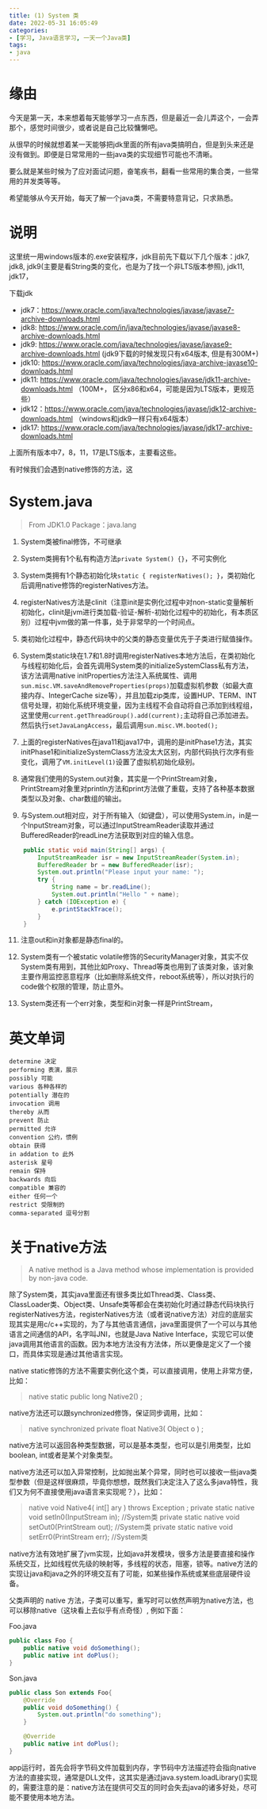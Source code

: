 ```yaml
---
title: (1) System 类
date: 2022-05-31 16:05:49
categories:
- [学习, Java语言学习, 一天一个Java类]
tags:
- java
---
```


# 缘由

今天是第一天，本来想着每天能够学习一点东西，但是最近一会儿弄这个，一会弄那个，感觉时间很少，或者说是自己比较慵懒吧。

从很早的时候就想着某一天能够把jdk里面的所有java类搞明白，但是到头来还是没有做到。即便是日常常用的一些java类的实现细节可能也不清晰。

要么就是某些时候为了应对面试问题，奋笔疾书，翻看一些常用的集合类，一些常用的并发类等等。

希望能够从今天开始，每天了解一个java类，不需要特意背记，只求熟悉。

# 说明

这里统一用windows版本的.exe安装程序，jdk目前先下载以下几个版本：jdk7, jdk8, jdk9(主要是看String类的变化，也是为了找一个非LTS版本参照), jdk11, jdk17，

下载jdk

- jdk7：https://www.oracle.com/java/technologies/javase/javase7-archive-downloads.html
- jdk8: https://www.oracle.com/in/java/technologies/javase/javase8-archive-downloads.html
- jdk9: https://www.oracle.com/java/technologies/javase/javase9-archive-downloads.html  (jdk9下载的时候发现只有x64版本, 但是有300M+)
- jdk10: https://www.oracle.com/java/technologies/java-archive-javase10-downloads.html
- jdk11: https://www.oracle.com/java/technologies/javase/jdk11-archive-downloads.html （100M+， 区分x86和x64，可能是因为LTS版本，更规范些）
- jdk12：https://www.oracle.com/java/technologies/javase/jdk12-archive-downloads.html （windows和jdk9一样只有x64版本）
- jdk17: https://www.oracle.com/java/technologies/javase/jdk17-archive-downloads.html 

上面所有版本中7，8，11，17是LTS版本，主要看这些。

有时候我们会遇到native修饰的方法，这

# System.java

> From JDK1.0
> Package：java.lang

1. System类被final修饰，不可继承

2. System类拥有1个私有构造方法`private System() {}`，不可实例化

3. System类拥有1个静态初始化块`static { registerNatives(); }`，类初始化后调用native修饰的registerNatives方法。

4. registerNatives方法是clinit（注意init是实例化过程中对non-static变量解析初始化，clinit是jvm进行类加载-验证-解析-初始化过程中的初始化，有本质区别）过程中jvm做的第一件事，处于非常早的一个时间点。

5. 类初始化过程中，静态代码块中的父类的静态变量优先于子类进行赋值操作。

6. System类static块在1.7和1.8时调用registerNatives本地方法后，在类初始化与线程初始化后，会首先调用System类的initializeSystemClass私有方法，该方法调用native initProperties方法注入系统属性、调用`sun.misc.VM.saveAndRemoveProperties(props)`加载虚拟机参数（如最大直接内存、IntegerCache size等），并且加载zip类库，设置HUP、TERM、INT信号处理，初始化系统环境变量，因为主线程不会自动将自己添加到线程组，这里使用`current.getThreadGroup().add(current);`主动将自己添加进去。然后执行`setJavaLangAccess`，最后调用`sun.misc.VM.booted();`

7. 上面的registerNatives在java11和java17中，调用的是initPhase1方法，其实initPhase1和initializeSystemClass方法没太大区别，内部代码执行次序有些变化，调用了`VM.initLevel(1)`设置了虚拟机初始化级别。

8. 通常我们使用的System.out对象，其实是一个PrintStream对象，PrintStream对象里对println方法和print方法做了重载，支持了各种基本数据类型以及对象、char数组的输出。

10. 与System.out相对应，对于所有输入（如键盘），可以使用System.in，in是一个InputStream对象，可以通过InputStreamReader读取并通过BufferedReader的readLine方法获取到对应的输入信息。
```java
    public static void main(String[] args) {
        InputStreamReader isr = new InputStreamReader(System.in);
        BufferedReader br = new BufferedReader(isr);
        System.out.println("Please input your name: ");
        try {
            String name = br.readLine();
            System.out.println("Hello " + name);
        } catch (IOException e) {
            e.printStackTrace();
        }
    }
```

11. 注意out和in对象都是静态final的。

12. System类有一个被static volatile修饰的SecurityManager对象，其实不仅System类有用到，其他比如Proxy、Thread等类也用到了该类对象，该对象主要作用监控恶意程序（比如删除系统文件，reboot系统等），所以对执行的code做个权限的管理，防止意外。

13. System类还有一个err对象，类型和in对象一样是PrintStream，


# 英文单词

```
determine 决定
performing 表演，展示
possibly 可能
various 各种各样的
potentially 潜在的
invocation 调用
thereby 从而
prevent 防止
permitted 允许
convention 公约，惯例
obtain 获得
in addation to 此外
asterisk 星号
remain 保持
backwards 向后
compatible 兼容的
either 任何一个
restrict 受限制的
comma-separated 逗号分割
```


# 关于native方法

> A native method is a Java method whose implementation is provided by non-java code.

除了System类，其实java里面还有很多类比如Thread类、Class类、ClassLoader类、Object类、Unsafe类等都会在类初始化时通过静态代码块执行registerNatives方法，registerNatives方法（或者说native方法）对应的底层实现其实是用c/c++实现的，为了与其他语言通信，java里面提供了一个可以与其他语言之间通信的API，名字叫JNI，也就是Java Native Interface，实现它可以使java调用其他语言的函数。因为本地方法没有方法体，所以更像是定义了一个接口，而具体实现是通过其他语言实现。

native static修饰的方法不需要实例化这个类，可以直接调用，使用上非常方便，比如：
> native static public long Native2() ;

native方法还可以跟synchronized修饰，保证同步调用，比如：
> native synchronized private float Native3( Object o ) ;

native方法可以返回各种类型数据，可以是基本类型，也可以是引用类型，比如boolean, int或者是某个对象类型。

native方法还可以加入异常控制，比如抛出某个异常，同时也可以接收一些java类型参数（但是这样很麻烦，毕竟你想想，既然我们决定注入了这么多java特性，我们又为何不直接使用java语言来实现呢？），比如：
> native void Native4( int[] ary ) throws Exception ;
> private static native void setIn0(InputStream in);  //System类
> private static native void setOut0(PrintStream out);  //System类
> private static native void setErr0(PrintStream err);  //System类

native方法有效地扩展了jvm实现，比如java并发模块，很多方法是要直接和操作系统交互，比如线程优先级的映射等，多线程的状态，阻塞，锁等。native方法的实现让java和java之外的环境交互有了可能，如某些操作系统或某些底层硬件设备。

父类声明的 native 方法，子类可以重写，重写时可以依然声明为native方法，也可以移除native（这块看上去似乎有点奇怪）, 例如下面：

Foo.java
```java
public class Foo {
    public native void doSomething();
    public native int doPlus();
}
```

Son.java
```java
public class Son extends Foo{
    @Override
    public void doSomething() {
        System.out.println("do something");
    }

    @Override
    public native int doPlus();
}
```

app运行时，首先会将字节码文件加载到内存，字节码中方法描述符会指向native方法的直接实现，通常是DLL文件，这其实是通过java.system.loadLibrary()实现的，需要注意的是：native方法在提供可交互的同时会失去java的诸多好处，尽可能不要使用本地方法。


